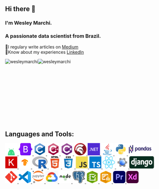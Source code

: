 
## Hi there 👋
### I'm Wesley Marchi.
### A passionate data scientist from Brazil.

📝I regulary write articles on [Medium](https://medium.com/@wesleymarchi)<br />
📄Know about my experiences [LinkedIn](https://www.linkedin.com/in/wesleymarchi/)
<!--<p align="right"> <img src="https://komarev.com/ghpvc/?username=wesleymarchi&label=Profile%20views&color=0e75b6&style=flat" alt="wesleymarchi" /> </p>-->
<div>
    <p>
        <img align="left" src="https://github-readme-stats.vercel.app/api?username=wesleymarchi&show_icons=true&locale=en" alt="wesleymarchi" />
    </p>
    <p>
        <img align="left" src="https://github-readme-stats.vercel.app/api/top-langs?username=wesleymarchi&show_icons=true&locale=en&layout=compact" alt="wesleymarchi" />
    </p>
    <br />
</div>

<br />
<br />
<br />
<br />
<br />
<br />
<br />
<br />
<br />
<br />
<br />

## Languages and Tools:

<p align="left">
    <a href="https://www.android.com/" target="_blank">
        <img src="icons/android.svg" alt="Android" width="40" height="40" />
    </a>
    <a href="https://getbootstrap.com/" target="_blank">
        <img src="icons/bootstrap.svg" alt="Bootstrap" width="45" height="40" />
    </a>
    <a href="https://www.cprogramming.com/" target="_blank" rel="noreferrer"> 
        <img src="icons/c.svg" alt="C" width="40" height="40" /> 
    </a> 
    <a href="https://www.w3schools.com/cpp/" target="_blank" rel="noreferrer"> 
        <img src="icons/cplusplus.svg" alt="C Plus Plus" width="40" height="40" /> 
    </a>  
    <a href="https://www.w3schools.com/cs/" target="_blank" rel="noreferrer"> 
        <img src="icons/csharp.svg" alt="C Sharp" width="40" height="40" /> 
    </a> 
    <a href="https://www.embarcadero.com/" target="_blank" rel="noreferrer"> 
        <img src="icons/delphi.webp" alt="Delphi" width="40" height="40" /> 
    </a> 
    <a href="https://dotnet.microsoft.com/" target="_blank" rel="noreferrer"> 
        <img src="icons/dotnet.svg" alt="Dot Net" width="40" height="40" /> 
    </a> 
    <a href="https://www.java.com" target="_blank" rel="noreferrer"> 
        <img src="icons/java.svg" alt="Java" width="40" height="40" /> 
    </a> 
    <a href="https://www.python.org" target="_blank" rel="noreferrer"> 
        <img src="icons/python.svg" alt="Python" width="40" height="40" /> 
    </a> 
    <a href="https://pandas.pydata.org/" target="_blank" rel="noreferrer"> 
        <img src="icons/pandas.svg" alt="Pandas" width="80" height="40" /> 
    </a> 
    <a href="https://keras.io/" target="_blank" rel="noreferrer"> 
        <img src="icons/keraslogo.png" alt="Keras" width="40" height="40" /> 
    </a> 
    <a href="https://www.tensorflow.org" target="_blank" rel="noreferrer"> 
        <img src="icons/tensorflow.svg" alt="TensorFlow" width="40" height="40" /> 
    </a> 
    <a href="https://www.r-project.org/" target="_blank" rel="noreferrer"> 
        <img src="icons/r.svg" alt="R" width="50" height="40" /> 
    </a> 
    <a href="https://www.w3.org/html/" target="_blank" rel="noreferrer"> 
        <img src="icons/html5.svg" alt="HTML5" width="40" height="40" /> 
    </a>
    <a href="https://www.w3schools.com/css/" target="_blank" rel="noreferrer"> 
        <img src="icons/css3.svg" alt="CSS3" width="40" height="40" /> 
    </a> 
    <a href="https://developer.mozilla.org/en-US/docs/Web/JavaScript" target="_blank" rel="noreferrer"> 
        <img src="icons/javascript.svg" alt="JavaScript" width="40" height="40" /> 
    </a> 
    <a href="https://www.typescriptlang.org/" target="_blank" rel="noreferrer"> 
        <img src="icons/typescript.svg" alt="TypeScript" width="40" height="40" /> 
    </a> 
    <a href="https://reactjs.org/" target="_blank" rel="noreferrer"> 
        <img src="icons/react.svg" alt="React" width="40" height="40" /> 
    </a> 
    <a href="https://earthengine.google.com/" target="_blank" rel="noreferrer"> 
        <img src="icons/gee.png" alt="Google Earth Engine" width="40" height="40" /> 
    </a> 
    <a href="https://www.djangoproject.com/" target="_blank" rel="noreferrer"> 
        <img src="icons/django.svg" alt="Django" width="80" height="40" /> 
    </a> 
    <a href="https://git-scm.com/" target="_blank" rel="noreferrer"> 
        <img src="icons/git.svg" alt="Git" width="40" height="40"/> 
    </a> 
    <a href="https://code.visualstudio.com/brand" target="_blank" rel="noreferrer"> 
        <img src="icons/vscode.png" alt="VSCode" width="40" height="40" /> 
    </a> 
    <a href="https://jupyter.org/" target="_blank" rel="noreferrer"> 
        <img src="icons/jupyter.png" alt="Jupyter" width="40" height="45" /> 
    </a> 
    <a href="https://cloud.google.com" target="_blank" rel="noreferrer"> 
        <img src="icons/gcloud.jpg" alt="Google Cloud" width="40" height="40" /> 
    </a> 
    <a href="https://nodejs.org" target="_blank" rel="noreferrer"> 
        <img src="icons/nodejs.png" alt="nodejs" width="40" height="40" /> 
    </a> 
    <a href="https://www.postgresql.org" target="_blank" rel="noreferrer"> 
        <img src="icons/postgresql.png" alt="PostgreSQL" width="40" height="40" /> 
    </a> 
    <a href="https://survey123.arcgis.com/" target="_blank" rel="noreferrer"> 
        <img src="icons/survey123.png" alt="Survey123" width="40" height="40" /> 
    </a> 
    <a href="https://www.esri.com/en-us/arcgis/products/arcgis-dashboards/overview" target="_blank" rel="noreferrer"> 
        <img src="icons/arcgisdashboards.png" alt="ArcGis Dashboards" width="40" height="40" /> 
    </a> 
    <a href="https://www.adobe.com/za/products/premiere.html" target="_blank" rel="noreferrer"> 
        <img src="icons/premiere.svg" alt="Adobe Premiere" width="40" height="40" /> 
    </a> 
    <a href="https://www.adobe.com/products/xd.html" target="_blank" rel="noreferrer"> 
        <img src="icons/xd.svg" alt="Adobe XD" width="40" height="40" /> 
    </a>
</p>

<!--
**wesleymarchi/wesleymarchi** is a ✨ _special_ ✨ repository because its `README.md` (this file) appears on your GitHub profile.

Here are some ideas to get you started:

- 🔭 I’m currently working on ...
- 🌱 I’m currently learning ...
- 👯 I’m looking to collaborate on ...
- 🤔 I’m looking for help with ...
- 💬 Ask me about ...
- 📫 How to reach me: ...
- 😄 Pronouns: ...
- ⚡ Fun fact: ...
-->
